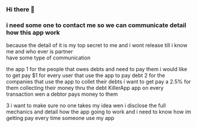 ### Hi there 👋

<!--
**thedebtkiller/thedebtkiller** is a ✨ _special_ ✨ repository because its `README.md` (this file) appears on your GitHub profile.

Here are some ideas to get you started:

- 🔭 I’m currently working on ...
- 🌱 I’m currently learning ...
- 👯 I’m looking to collaborate on ...
- 🤔 I’m looking for help with ...
- 💬 Ask me about ...
- 📫 How to reach me: ...
- 😄 Pronouns: ...
- ⚡ Fun fact: ...
-->
### i need some one to contact me so we can communicate detail how this app work  
because the detail of it is my top secret
to me and i wont release till  i know  
me and who ever is partner  
have some type of communication
 
the app 1 for the people that owes debts and need to pay them i would like to get pay $1 for every user that use the app to pay debt 
2 for the companies that use the app  to collet their 
debts i want to get pay a 2.5% for them collecting their money  thru  the  debt KillerApp app  on every transaction wen a debtor
pays money to them

3 i want to make sure no one takes my idea 
wen i disclose the full mechanics and detail how the app going to work
and i need to know how im getting  pay 
every time someone use my app 
